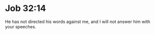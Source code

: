 # Job 32:14

He has not directed his words against me, and I will not answer him with your speeches.

